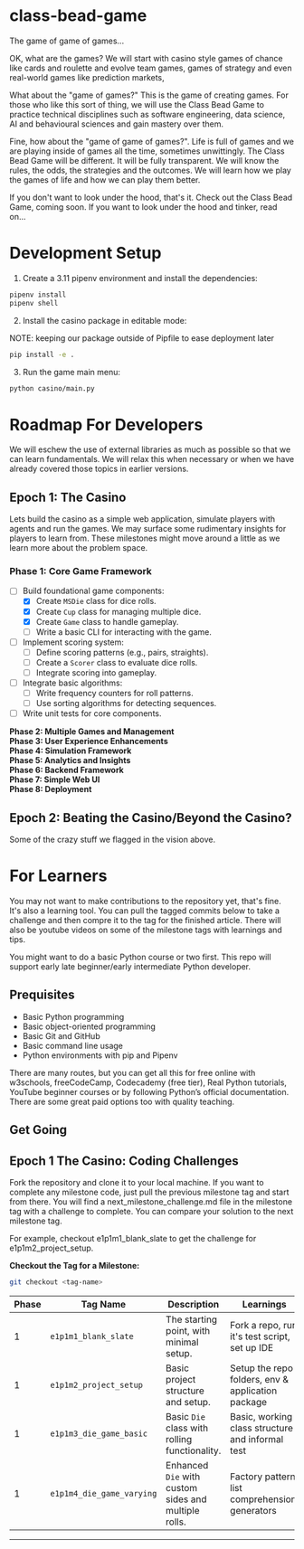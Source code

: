 # class-bead-game
The game of game of games...

OK, what are the games? We will start with casino style games of chance like cards and roulette and evolve team games, games of strategy and even real-world games like prediction markets, 

What about the "game of games?" This is the game of creating games. For those who like this sort of thing, we will use the Class Bead Game to practice technical disciplines such as software engineering, data science, AI and behavioural sciences and gain mastery over them.

Fine, how about the "game of game of games?". Life is full of games and we are playing inside of games all the time, sometimes unwittingly. The Class Bead Game will be different. It will be fully transparent. We will know the rules, the odds, the strategies and the outcomes. We will learn how we play the games of life and how we can play them better.

If you don't want to look under the hood, that's it. Check out the Class Bead Game, coming soon. If you want to look under the hood and tinker, read on...

# Development Setup

1. Create a 3.11 pipenv environment and install the dependencies:

```bash
pipenv install
pipenv shell
```
2. Install the casino package in editable mode:

NOTE: keeping our package outside of Pipfile to ease deployment later

```bash
pip install -e .
```
3. Run the game main menu:

```bash
python casino/main.py
```


# Roadmap For Developers
We will eschew the use of external libraries as much as possible so that we can learn fundamentals. We will relax this when necessary or when we have already covered those topics in earlier versions.

## Epoch 1: The Casino
Lets build the casino as a simple web application, simulate players with agents and run the games. We may surface some rudimentary insights for players to learn from. These milestones might move around a little as we learn more about the problem space.

### **Phase 1: Core Game Framework**
- [ ] Build foundational game components:
  - [x] Create `MSDie` class for dice rolls.
  - [x] Create `Cup` class for managing multiple dice.
  - [x] Create `Game` class to handle gameplay.
  - [ ] Write a basic CLI for interacting with the game.
- [ ] Implement scoring system:
  - [ ] Define scoring patterns (e.g., pairs, straights).
  - [ ] Create a `Scorer` class to evaluate dice rolls.
  - [ ] Integrate scoring into gameplay.
- [ ] Integrate basic algorithms:
  - [ ] Write frequency counters for roll patterns.
  - [ ] Use sorting algorithms for detecting sequences.
- [ ] Write unit tests for core components.

**Phase 2: Multiple Games and Management**  
**Phase 3: User Experience Enhancements**  
**Phase 4: Simulation Framework**  
**Phase 5: Analytics and Insights**  
**Phase 6: Backend Framework**  
**Phase 7: Simple Web UI**  
**Phase 8: Deployment**  

## Epoch 2: Beating the Casino/Beyond the Casino?
Some of the crazy stuff we flagged in the vision above.

# For Learners

You may not want to make contributions to the repository yet, that's fine. It's also a learning tool. You can pull the tagged commits below to take a challenge and then compre it to the tag for the finished article. There will also be youtube videos on some of the milestone tags with learnings and tips.

You might want to do a basic Python course or two first. This repo will support early late beginner/early intermediate Python developer.

## Prequisites
- Basic Python programming
- Basic object-oriented programming
- Basic Git and GitHub
- Basic command line usage
- Python environments with pip and Pipenv

There are many routes, but you can get all this for free online with w3schools, freeCodeCamp, Codecademy (free tier), Real Python tutorials, YouTube beginner courses or by following Python’s official documentation. There are some great paid options too with quality teaching.



## Get Going

## Epoch 1 The Casino: Coding Challenges

Fork the repository and clone it to your local machine. If you want to complete any milestone code, just pull the previous milestone tag and start from there. You will find a next_milestone_challenge.md file in the milestone tag with a challenge to complete. You can compare your solution to the next milestone tag.

For example, checkout  e1p1m1_blank_slate to get the challenge for e1p1m2_project_setup.

**Checkout the Tag for a Milestone:**
   ```bash
   git checkout <tag-name>
   ```


| Phase | Tag Name                | Description                                  | Learnings
|-------|-------------------------|----------------------------------------------|----------------------------------------------------|
| 1     | `e1p1m1_blank_slate`    | The starting point, with minimal setup.      | Fork a repo, run it's test script, set up IDE      |
| 1     | `e1p1m2_project_setup`  | Basic project structure and setup.           | Setup the repo folders, env & application package |
| 1     | `e1p1m3_die_game_basic` | Basic `Die` class with rolling functionality.| Basic, working class structure and informal test |
| 1     | `e1p1m4_die_game_varying` | Enhanced `Die` with custom sides and multiple rolls. | Factory pattern, list comprehension, generators |

---



